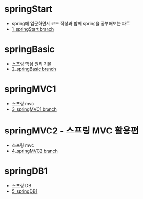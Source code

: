 # springStart
+ spring에 입문하면서 코드 작성과 함께 spring을 공부해보는 파트
+ [1_springStart branch](https://github.com/hyew0/spring/tree/1_springStart)

# springBasic
- 스프링 핵심 원리 기본
- [2_springBasic branch](https://github.com/hyew0/spring/tree/2_springBasic)

# springMVC1
- 스프링 mvc
- [3_springMVC1 branch](https://github.com/hyew0/spring/tree/3_springMVC1)

# springMVC2 - 스프링 MVC 활용편
- 스프링 mvc
- [4_springMVC2 branch](https://github.com/hyew0/spring/tree/4_springMVC2)

# springDB1
- 스프링 DB
- [5_springDB1](https://github.com/hyew0/spring/tree/5_springDB1)
